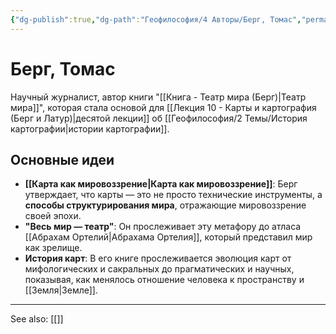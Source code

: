 ```yaml
---
{"dg-publish":true,"dg-path":"Геофилософия/4 Авторы/Берг, Томас","permalink":"/geofilosofiya/4-avtory/berg-tomas/"}
---
```


# Берг, Томас

Научный журналист, автор книги "[[Книга - Театр мира (Берг)\|Театр мира]]", которая стала основой для [[Лекция 10 - Карты и картография (Берг и Латур)\|десятой лекции]] об [[Геофилософия/2 Темы/История картографии\|истории картографии]].

## Основные идеи
- **[[Карта как мировоззрение\|Карта как мировоззрение]]**: Берг утверждает, что карты — это не просто технические инструменты, а **способы структурирования мира**, отражающие мировоззрение своей эпохи.
- **"Весь мир — театр"**: Он прослеживает эту метафору до атласа [[Абрахам Ортелий\|Абрахама Ортелия]], который представил мир как зрелище.
- **История карт**: В его книге прослеживается эволюция карт от мифологических и сакральных до прагматических и научных, показывая, как менялось отношение человека к пространству и [[Земля\|Земле]].






---
See also:
[[]]
